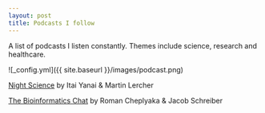 ```yaml
---
layout: post
title: Podcasts I follow
---
```


A list of podcasts I listen constantly. Themes include science, research and healthcare.

![_config.yml]({{ site.baseurl }}/images/podcast.png)

[Night Science](https://podcasts.apple.com/us/podcast/night-science/id1563415749) by Itai Yanai & Martin Lercher

[The Bioinformatics Chat](https://bioinformatics.chat/) by Roman Cheplyaka & Jacob Schreiber
